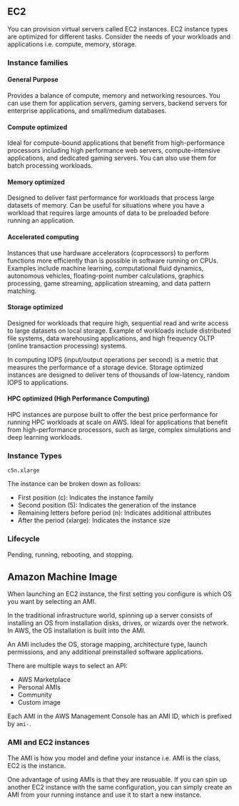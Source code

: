 ## EC2

You can provision virtual servers called EC2 instances. EC2 instance types are optimized for different tasks. Consider the needs of your workloads and applications i.e. compute, memory, storage.

### Instance families

#### General Purpose

Provides a balance of compute, memory and networking resources. You can use them for application servers, gaming servers, backend servers for enterprise applications, and small/medium databases.

#### Compute optimized

Ideal for compute-bound applications that benefit from high-performance processors including high performance web servers, compute-intensive applications, and dedicated gaming servers. You can also use them for batch processing workloads.

#### Memory optimized

Designed to deliver fast performance for workloads that process large datasets of memory. Can be useful for situations where you have a workload that requires large amounts of data to be preloaded before running an application.

#### Accelerated computing

Instances that use hardware accelerators (coprocessors) to perform functions more efficiently than is possible in software running on CPUs. Examples include machine learning, computational fluid dynamics, autonomous vehicles, floating-point number calculations, graphics processing, game streaming, application streaming, and data pattern matching.

#### Storage optimized

Designed for workloads that require high, sequential read and write access to large datasets on local storage. Example of workloads include distributed file systems, data warehousing applications, and high frequency OLTP (online transaction processing) systems.

In computing IOPS (input/output operations per second) is a metric that measures the performance of a storage device. Storage optimized instances are designed to deliver tens of thousands of low-latency, random IOPS to applications.

#### HPC optimized (High Performance Computing)

HPC instances are purpose built to offer the best price performance for running HPC workloads at scale on AWS. Ideal for applications that benefit from high-performance processors, such as large, complex simulations and deep learning workloads.

### Instance Types

```
c5n.xlarge
```

The instance can be broken down as follows:

- First position (c): Indicates the instance family
- Second position (5): Indicates the generation of the instance
- Remaining letters before period (n): Indicates additional attributes
- After the period (xlarge): Indicates the instance size

### Lifecycle

Pending, running, rebooting, and stopping.

## Amazon Machine Image

When launching an EC2 instance, the first setting you configure is which OS you want by selecting an AMI.

In the traditional infrastructure world, spinning up a server consists of installing an OS from installation disks, drives, or wizards over the network. In AWS, the OS installation is built into the AMI.

An AMI includes the OS, storage mapping, architecture type, launch permissions, and any additional preinstalled software applications.

There are multiple ways to select an API:

- AWS Marketplace
- Personal AMIs
- Community
- Custom image

Each AMI in the AWS Management Console has an AMI ID, which is prefixed by `ami-`.

### AMI and EC2 instances

The AMI is how you model and define your instance i.e. AMI is the class, EC2 is the instance.

One advantage of using AMIs is that they are reusuable. If you can spin up another EC2 instance with the same configuration, you can simply create an AMI from your running instance and use it to start a new instance.
